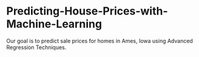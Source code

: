 # Predicting-House-Prices-with-Machine-Learning
Our goal is to predict sale prices for homes in Ames, Iowa using Advanced Regression Techniques.
